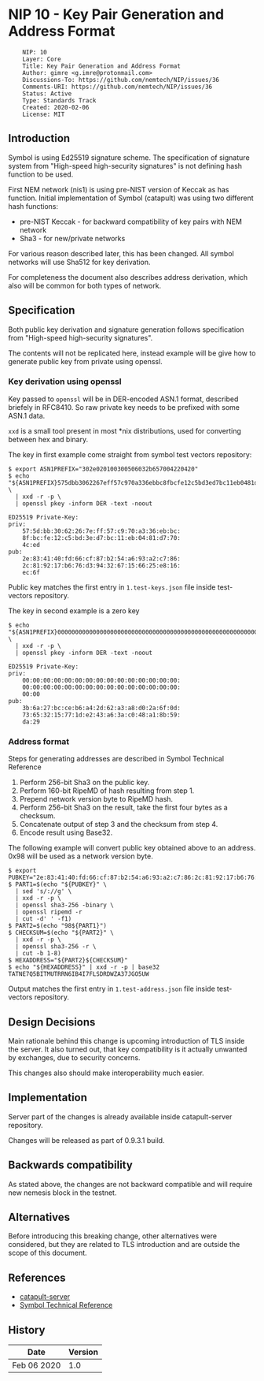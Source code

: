 # NIP 10 - Key Pair Generation and Address Format

```
    NIP: 10
    Layer: Core
    Title: Key Pair Generation and Address Format
    Author: gimre <g.imre@protonmail.com>
    Discussions-To: https://github.com/nemtech/NIP/issues/36
    Comments-URI: https://github.com/nemtech/NIP/issues/36
    Status: Active
    Type: Standards Track
    Created: 2020-02-06
    License: MIT
```

## Introduction

Symbol is using Ed25519 signature scheme. 
The specification of signature system from "High-speed high-security signatures"
is not defining hash function to be used.

First NEM network (nis1) is using pre-NIST version of Keccak as has function.
Initial implementation of Symbol (catapult) was using two different hash functions:
 * pre-NIST Keccak - for backward compatibility of key pairs with NEM network
 * Sha3 - for new/private networks

For various reason described later, this has been changed.
All symbol networks will use Sha512 for key derivation.

For completeness the document also describes address derivation,
which also will be common for both types of network.


## Specification

Both public key derivation and signature generation follows
specification from "High-speed high-security signatures".

The contents will not be replicated here, instead example
will be give how to generate public key from private using openssl.


### Key derivation using openssl

Key passed to `openssl` will be in DER-encoded ASN.1 format, described briefely in RFC8410.
So raw private key needs to be prefixed with some ASN.1 data.

`xxd` is a small tool present in most \*nix distributions, used for converting between hex and binary.

The key in first example come straight from symbol test vectors repository:

    $ export ASN1PREFIX="302e020100300506032b657004220420"
    $ echo "${ASN1PREFIX}575dbb3062267eff57c970a336ebbc8fbcfe12c5bd3ed7bc11eb0481d7704ced" \
      | xxd -r -p \
      | openssl pkey -inform DER -text -noout

    ED25519 Private-Key:
    priv:
        57:5d:bb:30:62:26:7e:ff:57:c9:70:a3:36:eb:bc:
        8f:bc:fe:12:c5:bd:3e:d7:bc:11:eb:04:81:d7:70:
        4c:ed
    pub:
        2e:83:41:40:fd:66:cf:87:b2:54:a6:93:a2:c7:86:
        2c:81:92:17:b6:76:d3:94:32:67:15:66:25:e8:16:
        ec:6f

Public key matches the first entry in `1.test-keys.json` file inside test-vectors repository.

The key in second example is a zero key

    $ echo "${ASN1PREFIX}0000000000000000000000000000000000000000000000000000000000000000" \
      | xxd -r -p \
      | openssl pkey -inform DER -text -noout

    ED25519 Private-Key:
    priv:
        00:00:00:00:00:00:00:00:00:00:00:00:00:00:00:
        00:00:00:00:00:00:00:00:00:00:00:00:00:00:00:
        00:00
    pub:
        3b:6a:27:bc:ce:b6:a4:2d:62:a3:a8:d0:2a:6f:0d:
        73:65:32:15:77:1d:e2:43:a6:3a:c0:48:a1:8b:59:
        da:29
 
### Address format

Steps for generating addresses are described in Symbol Technical Reference
 1. Perform 256-bit Sha3 on the public key.
 2. Perform 160-bit RipeMD of hash resulting from step 1.
 3. Prepend network version byte to RipeMD hash.
 4. Perform 256-bit Sha3 on the result, take the first four bytes as a checksum.
 5. Concatenate output of step 3 and the checksum from step 4.
 6. Encode result using Base32.

The following example will convert public key obtained above to an address.
0x98 will be used as a network version byte.

    $ export PUBKEY="2e:83:41:40:fd:66:cf:87:b2:54:a6:93:a2:c7:86:2c:81:92:17:b6:76:d3:94:32:67:15:66:25:e8:16:ec:6f"
    $ PART1=$(echo "${PUBKEY}" \
      | sed 's/://g' \
      | xxd -r -p \
      | openssl sha3-256 -binary \
      | openssl ripemd -r 
      | cut -d' ' -f1)
    $ PART2=$(echo "98${PART1}")
    $ CHECKSUM=$(echo "${PART2}" \
      | xxd -r -p \
      | openssl sha3-256 -r \
      | cut -b 1-8)
    $ HEXADDRESS="${PART2}${CHECKSUM}"
    $ echo "${HEXADDRESS}" | xxd -r -p | base32
    TATNE7Q5BITMUTRRN6IB4I7FLSDRDWZA37JGO5UW

Output matches the first entry in `1.test-address.json` file inside test-vectors repository.

## Design Decisions

Main rationale behind this change is upcoming introduction of TLS inside the server.
It also turned out, that key compatibility is it actually unwanted by exchanges,
due to security concerns.

This changes also should make interoperability much easier.

## Implementation

Server part of the changes is already available inside catapult-server repository.

Changes will be released as part of 0.9.3.1 build.

## Backwards compatibility

As stated above, the changes are not backward compatible and will require
new nemesis block in the testnet.

## Alternatives

Before introducing this breaking change, other alternatives were considered,
but they are related to TLS introduction and are outside the scope of this document.

## References

* [catapult-server](https://github.com/nemtech/catapult-server/)
* [Symbol Technical Reference](https://nemtech.github.io/catapult-whitepaper/main.pdf)

## History

| **Date**      | **Version**   |
| ------------- | ------------- |
| Feb 06 2020   | 1.0           |


